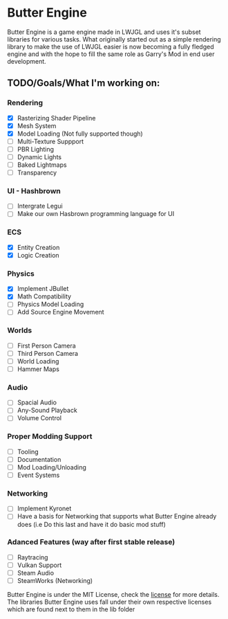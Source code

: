 # Butter Engine

Butter Engine is a game engine made in LWJGL and uses it's subset libraries for various tasks. What originally started out as a simple rendering library to make the use of LWJGL easier is now becoming a fully fledged engine and with the hope to fill the same role as Garry's Mod in end user development.

## TODO/Goals/What I'm working on:
  
### Rendering
   - [X] Rasterizing Shader Pipeline
   - [X] Mesh System
   - [X] Model Loading (Not fully supported though)
   - [ ] Multi-Texture Suppport
   - [ ] PBR Lighting
   - [ ] Dynamic Lights
   - [ ] Baked Lightmaps
   - [ ] Transparency

### UI - Hashbrown
   - [ ] Intergrate Legui
   - [ ] Make our own Hasbrown programming language for UI

### ECS
   - [X] Entity Creation
   - [X] Logic Creation

### Physics
   - [X] Implement JBullet
   - [X] Math Compatibility
   - [ ] Physics Model Loading
   - [ ] Add Source Engine Movement

### Worlds
   - [ ] First Person Camera
   - [ ] Third Person Camera
   - [ ] World Loading
   - [ ] Hammer Maps
  
### Audio
   - [ ] Spacial Audio
   - [ ] Any-Sound Playback
   - [ ] Volume Control
 
### Proper Modding Support
   - [ ] Tooling
   - [ ] Documentation
   - [ ] Mod Loading/Unloading
   - [ ] Event Systems
  
### Networking
   - [ ] Implement Kyronet
   - [ ] Have a basis for Networking that supports what Butter Engine already does (i.e Do this last and have it do basic mod stuff)

### Adanced Features (way after first stable release)
   - [ ] Raytracing
   - [ ] Vulkan Support
   - [ ] Steam Audio
   - [ ] SteamWorks (Networking)

Butter Engine is under the MIT License, check the [license](https://github.com/higgy999/ButterEngine/blob/main/LICENSE.md) for more details.
The libraries Butter Engine uses fall under their own respective licenses which are found next to them in the lib folder
